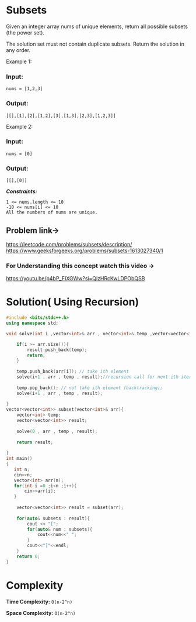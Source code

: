 # Subsets

Given an integer array nums of unique elements, return all possible 
subsets (the power set).

The solution set must not contain duplicate subsets. Return the solution in any order.

Example 1:

### Input: 
```plaintext
nums = [1,2,3]
```
### Output: 
```plaintext
[[],[1],[2],[1,2],[3],[1,3],[2,3],[1,2,3]]
```

Example 2:

### Input: 
```plaintext
nums = [0]
```
### Output: 
```plaintext
[[],[0]]
```

***Constraints:***
```plaintext
1 <= nums.length <= 10
-10 <= nums[i] <= 10
All the numbers of nums are unique.
```

## Problem link->
https://leetcode.com/problems/subsets/description/
https://www.geeksforgeeks.org/problems/subsets-1613027340/1

### For Understanding this concept watch this video ->
https://youtu.be/p4bP_FIXGWw?si=QizHRcKwLDPObQSB

# Solution( Using Recursion)
```C++
#include <bits/stdc++.h> 
using namespace std;

void solve(int i ,vector<int>& arr , vector<int>& temp ,vector<vector<int>>& result){

    if(i >= arr.size()){
        result.push_back(temp);
        return;
    }
    
    temp.push_back(arr[i]); // take ith element
    solve(i+1 , arr , temp , result);//recursion call for next ith iteration
    
    temp.pop_back(); // not take ith element (backtracking);
    solve(i+1 , arr , temp , result);
    
}
vector<vector<int>> subset(vector<int>& arr){
    vector<int> temp;
    vector<vector<int>> result;
    
    solve(0 , arr , temp , result);
    
    return result;
   
}
int main()
{
   int n;
   cin>>n;
   vector<int> arr(n);
   for(int i =0 ;i<n ;i++){
       cin>>arr[i];
   }
   
    vector<vector<int>> result = subset(arr);
    
    for(auto& subsets : result){
        cout << "[";
        for(auto& num : subsets){
            cout<<num<<" ";
        }
        cout<<"]"<<endl;
    }
    return 0;
}
```

# Complexity

**Time Complexity:** ```O(n⋅2^n)```

**Space Complexity:** ```O(n⋅2^n)```